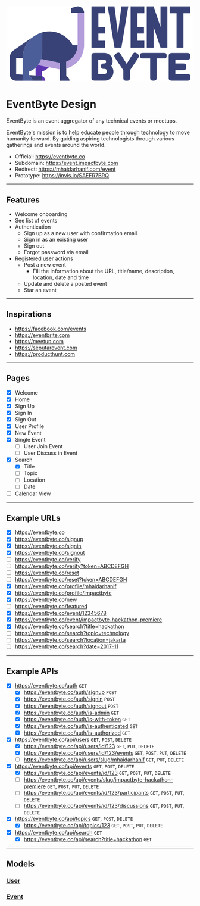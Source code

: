 <div style="text-align: center;">
  <a href="https://event.impactbyte.com">
    <h1>
      <img src="./brand/logo/eventbyte.png" alt="EventByte Logo">
    </h1>
  </a>
</div>

# EventByte Design

EventByte is an event aggregator of any technical events or meetups.

EventByte's mission is to help educate people through technology to move humanity forward. By guiding aspiring technologists through various gatherings and events around the world.

- Official: https://eventbyte.co
- Subdomain: https://event.impactbyte.com
- Redirect: https://mhaidarhanif.com/event
- Prototype: https://invis.io/SAEFR7BRQ

--------------------------------------------------------------------------------

## Features

- Welcome onboarding
- See list of events
- Authentication
  - Sign up as a new user with confirmation email
  - Sign in as an existing user
  - Sign out
  - Forgot password via email
- Registered user actions
  - Post a new event
    - Fill the information about the URL, title/name, description, location, date and time
  - Update and delete a posted event
  - Star an event

--------------------------------------------------------------------------------

## Inspirations

- https://facebook.com/events
- https://eventbrite.com
- https://meetup.com
- https://seputarevent.com
- https://producthunt.com

--------------------------------------------------------------------------------

## Pages

- [x] Welcome
- [x] Home
- [x] Sign Up
- [x] Sign In
- [x] Sign Out
- [x] User Profile
- [x] New Event
- [x] Single Event
  - [ ] User Join Event
  - [ ] User Discuss in Event
- [x] Search
  - [x] Title
  - [ ] Topic
  - [ ] Location
  - [ ] Date
- [ ] Calendar View

--------------------------------------------------------------------------------

## Example URLs

- [x] https://eventbyte.co
- [x] https://eventbyte.co/signup
- [x] https://eventbyte.co/signin
- [x] https://eventbyte.co/signout
- [ ] https://eventbyte.co/verify
- [ ] https://eventbyte.co/verify?token=ABCDEFGH
- [ ] https://eventbyte.co/reset
- [ ] https://eventbyte.co/reset?token=ABCDEFGH
- [x] https://eventbyte.co/profile/mhaidarhanif
- [x] https://eventbyte.co/profile/impactbyte
- [x] https://eventbyte.co/new
- [ ] https://eventbyte.co/featured
- [x] https://eventbyte.co/event/12345678
- [x] https://eventbyte.co/event/impactbyte-hackathon-premiere
- [x] https://eventbyte.co/search?title=hackathon
- [ ] https://eventbyte.co/search?topic=technology
- [ ] https://eventbyte.co/search?location=jakarta
- [ ] https://eventbyte.co/search?date=2017-11

--------------------------------------------------------------------------------

## Example APIs

- [x] https://eventbyte.co/auth `GET`
  - [x] https://eventbyte.co/auth/signup `POST`
  - [x] https://eventbyte.co/auth/signin `POST`
  - [x] https://eventbyte.co/auth/signout `POST`
  - [x] https://eventbyte.co/auth/is-admin `GET`
  - [x] https://eventbyte.co/auth/is-with-token `GET`
  - [x] https://eventbyte.co/auth/is-authenticated `GET`
  - [x] https://eventbyte.co/auth/is-authorized `GET`
- [x] https://eventbyte.co/api/users `GET`, `POST`, `DELETE`
  - [x] https://eventbyte.co/api/users/id/123 `GET`, `PUT`, `DELETE`
  - [x] https://eventbyte.co/api/users/id/123/events `GET`, `POST`, `PUT`, `DELETE`
  - [ ] https://eventbyte.co/api/users/slug/mhaidarhanif `GET`, `PUT`, `DELETE`
- [x] https://eventbyte.co/api/events `GET`, `POST`, `DELETE`
  - [x] https://eventbyte.co/api/events/id/123 `GET`, `POST`, `PUT`, `DELETE`
  - [ ] https://eventbyte.co/api/events/slug/impactbyte-hackathon-premiere `GET`, `POST`, `PUT`, `DELETE`
  - [ ] https://eventbyte.co/api/events/id/123/participants `GET`, `POST`, `PUT`, `DELETE`
  - [ ] https://eventbyte.co/api/events/id/123/discussions `GET`, `POST`, `PUT`, `DELETE`
- [x] https://eventbyte.co/api/topics `GET`, `POST`, `DELETE`
  - [x] https://eventbyte.co/api/topics/123 `GET`, `POST`, `PUT`, `DELETE`
- [x] https://eventbyte.co/api/search `GET`
  - [x] https://eventbyte.co/api/search?title=hackathon `GET`

--------------------------------------------------------------------------------

## Models

### [User](./models/user)
### [Event](./models/event)
